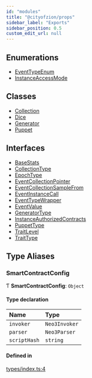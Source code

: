 ```yaml
---
id: "modules"
title: "@cityofzion/props"
sidebar_label: "Exports"
sidebar_position: 0.5
custom_edit_url: null
---
```


## Enumerations

- [EventTypeEnum](enums/EventTypeEnum.md)
- [InstanceAccessMode](enums/InstanceAccessMode.md)

## Classes

- [Collection](classes/Collection.md)
- [Dice](classes/Dice.md)
- [Generator](classes/Generator.md)
- [Puppet](classes/Puppet.md)

## Interfaces

- [BaseStats](interfaces/BaseStats.md)
- [CollectionType](interfaces/CollectionType.md)
- [EpochType](interfaces/EpochType.md)
- [EventCollectionPointer](interfaces/EventCollectionPointer.md)
- [EventCollectionSampleFrom](interfaces/EventCollectionSampleFrom.md)
- [EventInstanceCall](interfaces/EventInstanceCall.md)
- [EventTypeWrapper](interfaces/EventTypeWrapper.md)
- [EventValue](interfaces/EventValue.md)
- [GeneratorType](interfaces/GeneratorType.md)
- [InstanceAuthorizedContracts](interfaces/InstanceAuthorizedContracts.md)
- [PuppetType](interfaces/PuppetType.md)
- [TraitLevel](interfaces/TraitLevel.md)
- [TraitType](interfaces/TraitType.md)

## Type Aliases

### SmartContractConfig

Ƭ **SmartContractConfig**: `Object`

#### Type declaration

| Name | Type |
| :------ | :------ |
| `invoker` | `Neo3Invoker` |
| `parser` | `Neo3Parser` |
| `scriptHash` | `string` |

#### Defined in

[types/index.ts:4](https://github.com/CityOfZion/props/blob/cdf3f2f/sdk/src/types/index.ts#L4)
